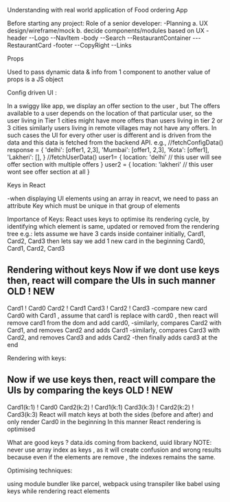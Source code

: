 Understanding with real world application of Food ordering App

Before starting any project: Role of a senior developer:
-Planning
a. UX design/wireframe/mock
b. decide components/modules based on UX
-header 
--Logo
--NavItem
-body
--Search
--RestaurantContainer
---RestaurantCard
-footer
--CopyRight
--Links

Props

Used to pass dynamic data & info from 1 component to another 
value of props is a JS object

Config driven UI :

In a swiggy like app, we display an offer section to the user , but The offers available to a user depends on the location of that particular user, so the user living in Tier 1 cities might have more offers than users living in tier 2 or 3 cities similarly users living in remote villages may not have any offers.
In such cases the UI for every other user is different and is driven from the data and this data is fetched from the backend API.
e.g.,
//fetchConfigData() 
response = {
    'delhi': [offer1, 2,3],
    'Mumbai': [offer1, 2,3],
    'Kota': [offer1],
    'Lakheri': [],
}
//fetchUserData()
user1= {
    location: 'delhi' // this user will see offer section with multiple offers
}
user2 = {
    location: 'lakheri' // this user wont see offer section at all
}

Keys in React

-when displaying UI elements using an array in reacvt, we need to pass an attribute Key which must be unique in that group of elements

Importance of Keys:
React uses keys to optimise its rendering cycle, by identifying which element is same, updated or removed from the rendering tree
e.g.: lets assume we have 3 cards inside container initially,
Card1, Card2, Card3
then lets say we add 1 new card in the beginning 
Card0, Card1, Card2, Card3

Rendering without keys
Now if we dont use keys then, react will compare the UIs in such manner
 OLD  ! NEW
--------------
Card1 ! Card0
Card2 ! Card1
Card3 ! Card2
      ! Card3
-compare new card Card0 with Card1 , assume that card1 is replace with card0 , then react will remove card1 from the dom and add card0,
-similarly, compares Card2 with Card1, and removes Card2 and adds Card1
-similarly, compares Card3 with Card2, and removes Card3 and adds Card2
-then finally adds card3 at the end

Rendering with keys:

Now if we use keys then, react will compare the UIs by comparing the keys
    OLD    ! NEW
-----------------------
Card1(k:1) ! Card0
Card2(k:2) ! Card1(k:1)
Card3(k:3) ! Card2(k:2)
           ! Card3(k:3)
React will match keys at both the sides (before and after) and only render Card0 in the beginning
In this manner React rendering is optimised

What are good keys ? data.ids coming from backend, uuid library 
NOTE: never use array index as keys , as it will create confusion and wrong results because even if the elements are remove , the indexes remains the same.

Optimising techniques:

using module bundler like parcel, webpack
using transpiler like babel
using keys while rendering react elements

